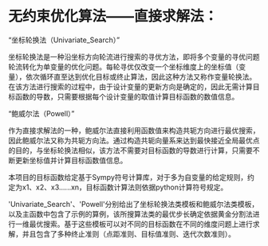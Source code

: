 # 无约束优化算法——直接求解法：

“坐标轮换法（Univariate_Search）”

坐标轮换法是一种沿坐标方向轮流进行搜索的寻优方法，即将多个变量的寻优问题轮流转化为单变量的优化问题。每轮寻优仅改变一个坐标维度上的坐标值（变量），依次循环直至达到优化目标或终止算法，因此这种方法又称作变量轮换法。在该方法进行搜索的过程中，由于设计变量的更新方向是确定的，因此无需计算目标函数的导数，只需要根据每个设计变量的取值计算目标函数的数值信息。

“鲍威尔法（Powell）”

作为直接求解法的一种，鲍威尔法直接利用函数值来构造共轭方向进行最优搜索，因此鲍威尔法又称为共轭方向法。通过构造共轭向量系来达到最快接近全局最优点的目的，与坐标轮换法相似，该方法不需要对目标函数的导数进行计算，只需要不断更新坐标值并计算目标函数值信息。

本项目的目标函数给定基于Sympy符号计算库，对于多为自变量的给定规则，约定为x1、x2、x3......xn，目标函数计算法则依据python计算符号规定。

'Univariate_Search'、'Powell'分别给出了坐标轮换法类模板和鲍威尔法类模板，以及主函数中包含了示例的算例，该所搜算法类的最优步长确定依据黄金分割法进行一维最优搜索。基于这些模板可以对不同的目标函数在不同的维度问题上进行求解，并且包含了多种终止准则（点距准则、目标值准则、迭代次数准则）。
